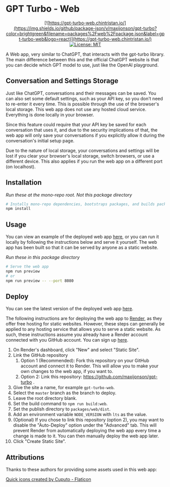 # GPT Turbo - Web

<div align="center">

  [![https://gpt-turbo-web.chintristan.io/](https://img.shields.io/github/package-json/v/maxijonson/gpt-turbo?color=brightgreen&filename=packages%2Fweb%2Fpackage.json&label=gpt-turbo-web&logo=react)](https://gpt-turbo-web.chintristan.io/)
  [![License: MIT](https://img.shields.io/badge/License-MIT-yellow.svg)](https://opensource.org/licenses/MIT)
</div>

A Web app, very similar to ChatGPT, that interacts with the gpt-turbo library. The main difference between this and the official ChatGPT website is that you can decide which GPT model to use, just like the OpenAI playground.

## Conversation and Settings Storage

Just like ChatGPT, conversations and their messages can be saved. You can also set some default settings, such as your API key, so you don't need to re-enter it every time. This is possible through the use of the browser's local storage. This web app does not use any hosted cloud service. Everything is done locally in your browser.

Since this feature could require that your API key be saved for each conversation that uses it, and due to the security implications of that, the web app will only save your conversations if you explicitly allow it during the conversation's initial setup page.

Due to the nature of local storage, your conversations and settings will be lost if you clear your browser's local storage, switch browsers, or use a different device. This also applies if you run the web app on a different port (on localhost).

## Installation

*Run these at the mono-repo root. Not this package directory*

```bash
# Installs mono-repo dependencies, bootstraps packages, and builds packages
npm install
```

## Usage

You can view an example of the deployed web app [here](https://gpt-turbo-web.chintristan.io/), or you can run it locally by following the instructions below and serve it yourself. The web app has been built so that it can be served by anyone as a static website. 

*Run these in this package directory*

```bash
# Serve the web app
npm run preview
# or
npm run preview -- --port 8080 
```

## Deploy

You can see the latest version of the deployed web app [here](https://gpt-turbo-web.chintristan.io/).

The following instructions are for deploying the web app to [Render](https://render.com/), as they offer free hosting for static websites. However, these steps can generally be applied to any hosting service that allows you to serve a static website. As such, these instructions assume you already have a Render account connected with you GitHub account. You can sign up [here](https://dashboard.render.com/register).

1. On Render's dashboard, click "New" and select "Static Site".
2. Link the GitHub repository
   1. Option 1 (Recommended): Fork this repository on your GitHub account and connect it to Render. This will allow you to make your own changes to the web app, if you want to.
   2. Option 2: Link this repository: https://github.com/maxijonson/gpt-turbo .
3. Give the site a name, for example `gpt-turbo-web`.
4. Select the `master` branch as the branch to deploy.
5. Leave the root directory blank.
6. Set the build command to `npm run build:web`.
7. Set the publish directory to `packages/web/dist`.
8. Add an environment variable `NODE_VERSION` with `lts` as the value.
9. (Optional) If you chose to link this repository (option 2), you may want to disable the "Auto-Deploy" option under the "Advanced" tab. This will prevent Render from automatically deploying the web app every time a change is made to it. You can then manually deploy the web app later.
10. Click "Create Static Site".

## Attributions

Thanks to these authors for providing some assets used in this web app:

<a href="https://www.flaticon.com/free-icons/quick" title="quick icons">Quick icons created by Cuputo - Flaticon</a>